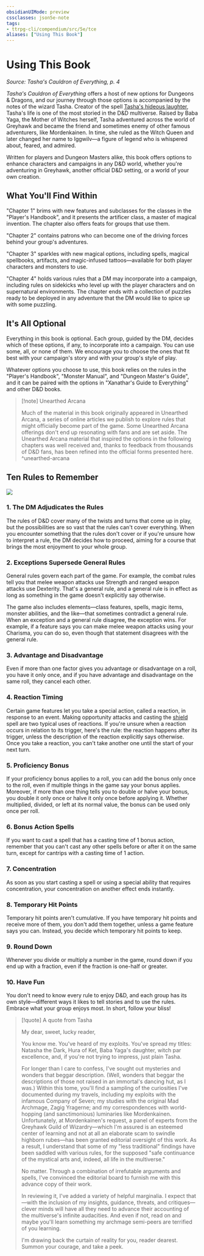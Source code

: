 ```yaml
---
obsidianUIMode: preview
cssclasses: json5e-note
tags:
- ttrpg-cli/compendium/src/5e/tce
aliases: ["Using This Book"]
---
```

# Using This Book
*Source: Tasha's Cauldron of Everything, p. 4* 

*Tasha's Cauldron of Everything* offers a host of new options for Dungeons & Dragons, and our journey through those options is accompanied by the notes of the wizard Tasha. Creator of the spell [Tasha's hideous laughter](3-Mechanics/CLI/spells/tashas-hideous-laughter.md), Tasha's life is one of the most storied in the D&D multiverse. Raised by Baba Yaga, the Mother of Witches herself, Tasha adventured across the world of Greyhawk and became the friend and sometimes enemy of other famous adventurers, like Mordenkainen. In time, she ruled as the Witch Queen and later changed her name to Iggwilv—a figure of legend who is whispered about, feared, and admired.

 Written for players and Dungeon Masters alike, this book offers options to enhance characters and campaigns in any D&D world, whether you're adventuring in Greyhawk, another official D&D setting, or a world of your own creation.

## What You'll Find Within

"Chapter 1" brims with new features and subclasses for the classes in the "Player's Handbook", and it presents the artificer class, a master of magical invention. The chapter also offers feats for groups that use them.

"Chapter 2" contains patrons who can become one of the driving forces behind your group's adventures.

"Chapter 3" sparkles with new magical options, including spells, magical spellbooks, artifacts, and magic-infused tattoos—available for both player characters and monsters to use.

"Chapter 4" holds various rules that a DM may incorporate into a campaign, including rules on sidekicks who level up with the player characters and on supernatural environments. The chapter ends with a collection of puzzles ready to be deployed in any adventure that the DM would like to spice up with some puzzling.

## It's All Optional

Everything in this book is optional. Each group, guided by the DM, decides which of these options, if any, to incorporate into a campaign. You can use some, all, or none of them. We encourage you to choose the ones that fit best with your campaign's story and with your group's style of play.

 Whatever options you choose to use, this book relies on the rules in the "Player's Handbook", "Monster Manual", and "Dungeon Master's Guide", and it can be paired with the options in "Xanathar's Guide to Everything" and other D&D books.

> [!note] Unearthed Arcana
> 
> Much of the material in this book originally appeared in Unearthed Arcana, a series of online articles we publish to explore rules that might officially become part of the game. Some Unearthed Arcana offerings don't end up resonating with fans and are set aside. The Unearthed Arcana material that inspired the options in the following chapters was well received and, thanks to feedback from thousands of D&D fans, has been refined into the official forms presented here.
^unearthed-arcana

## Ten Rules to Remember

![](book/TCE/000-00-003.webp#center)

### 1. The DM Adjudicates the Rules

The rules of D&D cover many of the twists and turns that come up in play, but the possibilities are so vast that the rules can't cover everything. When you encounter something that the rules don't cover or if you're unsure how to interpret a rule, the DM decides how to proceed, aiming for a course that brings the most enjoyment to your whole group.

### 2. Exceptions Supersede General Rules

General rules govern each part of the game. For example, the combat rules tell you that melee weapon attacks use Strength and ranged weapon attacks use Dexterity. That's a general rule, and a general rule is in effect as long as something in the game doesn't explicitly say otherwise.

 The game also includes elements—class features, spells, magic items, monster abilities, and the like—that sometimes contradict a general rule. When an exception and a general rule disagree, the exception wins. For example, if a feature says you can make melee weapon attacks using your Charisma, you can do so, even though that statement disagrees with the general rule.

### 3. Advantage and Disadvantage

Even if more than one factor gives you advantage or disadvantage on a roll, you have it only once, and if you have advantage and disadvantage on the same roll, they cancel each other.

### 4. Reaction Timing

Certain game features let you take a special action, called a reaction, in response to an event. Making opportunity attacks and casting the [shield](3-Mechanics/CLI/spells/shield.md) spell are two typical uses of reactions. If you're unsure when a reaction occurs in relation to its trigger, here's the rule: the reaction happens after its trigger, unless the description of the reaction explicitly says otherwise. Once you take a reaction, you can't take another one until the start of your next turn.

### 5. Proficiency Bonus

If your proficiency bonus applies to a roll, you can add the bonus only once to the roll, even if multiple things in the game say your bonus applies. Moreover, if more than one thing tells you to double or halve your bonus, you double it only once or halve it only once before applying it. Whether multiplied, divided, or left at its normal value, the bonus can be used only once per roll.

### 6. Bonus Action Spells

If you want to cast a spell that has a casting time of 1 bonus action, remember that you can't cast any other spells before or after it on the same turn, except for cantrips with a casting time of 1 action.

### 7. Concentration

As soon as you start casting a spell or using a special ability that requires concentration, your concentration on another effect ends instantly.

### 8. Temporary Hit Points

Temporary hit points aren't cumulative. If you have temporary hit points and receive more of them, you don't add them together, unless a game feature says you can. Instead, you decide which temporary hit points to keep.

### 9. Round Down

Whenever you divide or multiply a number in the game, round down if you end up with a fraction, even if the fraction is one-half or greater.

### 10. Have Fun

You don't need to know every rule to enjoy D&D, and each group has its own style—different ways it likes to tell stories and to use the rules. Embrace what your group enjoys most. In short, follow your bliss!

> [!quote] A quote from Tasha  
> 
> My dear, sweet, lucky reader,
> 
> You know me. You've heard of my exploits. You've spread my titles: Natasha the Dark, Hura of Ket, Baba Yaga's daughter, witch par excellence, and, if you're not trying to impress, just plain Tasha.
> 
> For longer than I care to confess, I've sought out mysteries and wonders that beggar description. (Well, wonders that beggar the descriptions of those not raised in an immortal's dancing hut, as I was.) Within this tome, you'll find a sampling of the curiosities I've documented during my travels, including my exploits with the infamous Company of Seven; my studies with the original Mad Archmage, Zagig Yragerne; and my correspondences with world-hopping (and sanctimonious) luminaries like Mordenkainen. Unfortunately, at Mordenkainen's request, a panel of experts from the Greyhawk Guild of Wizardry—which I'm assured is an esteemed center of learning and not at all an elaborate scam to swindle highborn rubes—has been granted editorial oversight of this work. As a result, I understand that some of my "less traditional" findings have been saddled with various rules, for the supposed "safe continuance of the mystical arts and, indeed, all life in the multiverse."
> 
> No matter. Through a combination of irrefutable arguments and spells, I've convinced the editorial board to furnish me with this advance copy of their work.
> 
> In reviewing it, I've added a variety of helpful marginalia. I expect that—with the inclusion of my insights, guidance, threats, and critiques—clever minds will have all they need to advance their accounting of the multiverse's infinite audacities. And even if not, read on and maybe you'll learn something my archmage semi-peers are terrified of you learning.
> 
> I'm drawing back the curtain of reality for you, reader dearest. Summon your courage, and take a peek.